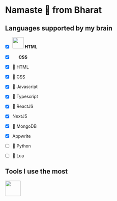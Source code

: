# Namaste 🙏 from Bharat

## Languages supported by my brain

- [x] <img src="https://cdn.jsdelivr.net/gh/devicons/devicon@latest/icons/html5/html5-original-wordmark.svg" height="36"/> **HTML**

- [x] <img src="https://cdn.jsdelivr.net/gh/devicons/devicon@latest/icons/css3/css3-original-wordmark.svg" height="16"/> **CSS**

- [x]  HTML
- [x]  CSS
- [x]  Javascript
- [x] 󰛦 Typescript
- [x] 󰜈 ReactJS
- [x] NextJS
- [x]  MongoDB
- [x] Appwrite
- [ ]  Python
- [ ]  Lua

## Tools I use the most

<!-- ![Neovim](https://raw.githubusercontent.com/neovim/neovim.github.io/master/logos/neovim-logo-300x87.png) -->
<img src="https://raw.githubusercontent.com/neovim/neovim.github.io/master/logos/neovim-logo-300x87.png" height="50"/>

